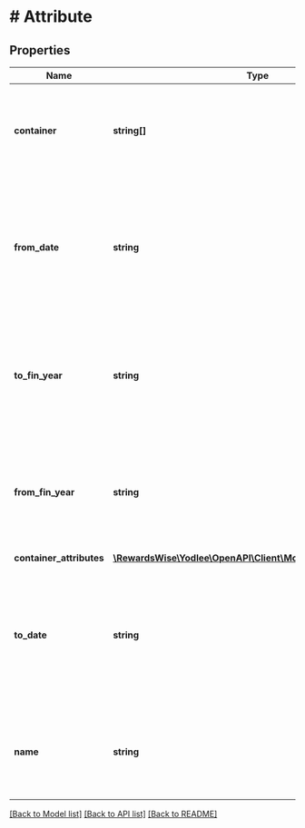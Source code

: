 # # Attribute

## Properties

Name | Type | Description | Notes
------------ | ------------- | ------------- | -------------
**container** | **string[]** | Containers for which the attributes are supported.&lt;br&gt;&lt;br&gt;&lt;b&gt;Endpoints&lt;/b&gt;:&lt;ul&gt;&lt;li&gt;GET providers&lt;/li&gt;&lt;li&gt;GET providers/{providerId}&lt;/li&gt;&lt;/ul&gt; | [optional]
**from_date** | **string** | Applicable only to EBILLS and STATEMENTS attributes of DOCUMENT dataset.&lt;br&gt;&lt;br&gt;&lt;b&gt;Endpoints&lt;/b&gt;:&lt;ul&gt;&lt;li&gt;POST providerAccounts&lt;/li&gt;&lt;li&gt;PUT providerAccounts&lt;/li&gt;&lt;/ul&gt; | [optional] [readonly]
**to_fin_year** | **string** | Applicable only to TAX attribute of DOCUMENT dataset.&lt;br&gt;&lt;br&gt;&lt;b&gt;Endpoints&lt;/b&gt;:&lt;ul&gt;&lt;li&gt;POST providerAccounts&lt;/li&gt;&lt;li&gt;PUT providerAccounts&lt;/li&gt;&lt;/ul&gt; | [optional] [readonly]
**from_fin_year** | **string** | Applicable only to TAX attribute of DOCUMENT dataset.&lt;br&gt;&lt;br&gt;&lt;b&gt;Endpoints&lt;/b&gt;:&lt;ul&gt;&lt;li&gt;POST providerAccounts&lt;/li&gt;&lt;li&gt;PUT providerAccounts&lt;/li&gt;&lt;/ul&gt; | [optional] [readonly]
**container_attributes** | [**\RewardsWise\Yodlee\OpenAPI\Client\Model\ContainerAttributes**](ContainerAttributes.md) |  | [optional]
**to_date** | **string** | Applicable only to EBILLS and STATEMENTS attributes of DOCUMENT dataset.&lt;br&gt;&lt;br&gt;&lt;b&gt;Endpoints&lt;/b&gt;:&lt;ul&gt;&lt;li&gt;POST providerAccounts&lt;/li&gt;&lt;li&gt;PUT providerAccounts&lt;/li&gt;&lt;/ul&gt; | [optional] [readonly]
**name** | **string** | Attributes that are supported for a dataset.&lt;br&gt;&lt;br&gt;&lt;b&gt;Endpoints&lt;/b&gt;:&lt;ul&gt;&lt;li&gt;GET providers&lt;/li&gt;&lt;li&gt;GET providers/{providerId}&lt;/li&gt;&lt;/ul&gt; | [optional]

[[Back to Model list]](../../README.md#models) [[Back to API list]](../../README.md#endpoints) [[Back to README]](../../README.md)
